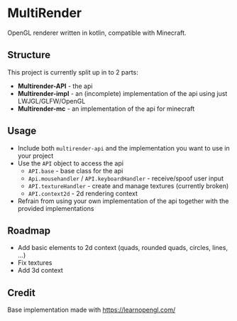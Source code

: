 # MultiRender
OpenGL renderer written in kotlin,
compatible with Minecraft.

## Structure
This project is currently split up in to 2 parts:
- **Multirender-API** - the api
- **Multirender-impl** - an (incomplete) implementation of the api using just LWJGL/GLFW/OpenGL
- **Multirender-mc<version>** - an implementation of the api for minecraft

## Usage
- Include both `multirender-api` and the implementation you want to use in your project 
- Use the `API` object to access the api
   - `API.base` - base class for the api
   - `Api.mousehandler` / `API.keyboardHandler` - receive/spoof user input
   - `API.textureHandler` - create and manage textures (currently broken)
   - `API.context2d` - 2d rendering context
- Refrain from using your own implementation of the api together with the provided implementations

## Roadmap
- Add basic elements to 2d context (quads, rounded quads, circles, lines, ...)
- Fix textures
- Add 3d context

## Credit
Base implementation made with https://learnopengl.com/